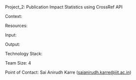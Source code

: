 Project_2: Publication Impact Statistics using CrossRef API 

Context:  

Resources: 

Input: 

Output: 

Technology Stack: 

Team Size: 4 

Point of Contact: Sai Anirudh Karre (saianirudh.karre@iiit.ac.in) 
